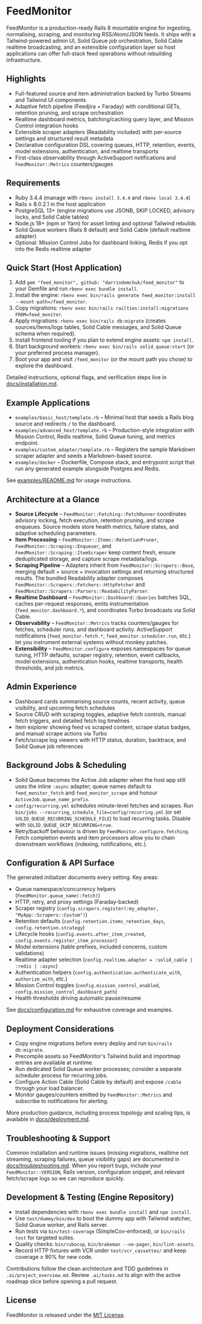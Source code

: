 # FeedMonitor

FeedMonitor is a production-ready Rails 8 mountable engine for ingesting, normalising, scraping, and monitoring RSS/Atom/JSON feeds. It ships with a Tailwind-powered admin UI, Solid Queue job orchestration, Solid Cable realtime broadcasting, and an extensible configuration layer so host applications can offer full-stack feed operations without rebuilding infrastructure.

## Highlights
- Full-featured source and item administration backed by Turbo Streams and Tailwind UI components
- Adaptive fetch pipeline (Feedjira + Faraday) with conditional GETs, retention pruning, and scrape orchestration
- Realtime dashboard metrics, batching/caching query layer, and Mission Control integration hooks
- Extensible scraper adapters (Readability included) with per-source settings and structured result metadata
- Declarative configuration DSL covering queues, HTTP, retention, events, model extensions, authentication, and realtime transports
- First-class observability through ActiveSupport notifications and `FeedMonitor::Metrics` counters/gauges

## Requirements
- Ruby 3.4.4 (manage with `rbenv install 3.4.4` and `rbenv local 3.4.4`)
- Rails ≥ 8.0.2.1 in the host application
- PostgreSQL 13+ (engine migrations use JSONB, SKIP LOCKED, advisory locks, and Solid Cable tables)
- Node.js 18+ (npm or Yarn) for asset linting and optional Tailwind rebuilds
- Solid Queue workers (Rails 8 default) and Solid Cable (default realtime adapter)
- Optional: Mission Control Jobs for dashboard linking, Redis if you opt into the Redis realtime adapter

## Quick Start (Host Application)
1. Add `gem "feed_monitor", github: "darrindemchuk/feed_monitor"` to your Gemfile and run `rbenv exec bundle install`.
2. Install the engine: `rbenv exec bin/rails generate feed_monitor:install --mount-path=/feed_monitor`.
3. Copy migrations: `rbenv exec bin/rails railties:install:migrations FROM=feed_monitor`.
4. Apply migrations: `rbenv exec bin/rails db:migrate` (creates sources/items/logs tables, Solid Cable messages, and Solid Queue schema when required).
5. Install frontend tooling if you plan to extend engine assets: `npm install`.
6. Start background workers: `rbenv exec bin/rails solid_queue:start` (or your preferred process manager).
7. Boot your app and visit `/feed_monitor` (or the mount path you chose) to explore the dashboard.

Detailed instructions, optional flags, and verification steps live in [docs/installation.md](docs/installation.md).

## Example Applications
- `examples/basic_host/template.rb` – Minimal host that seeds a Rails blog source and redirects `/` to the dashboard.
- `examples/advanced_host/template.rb` – Production-style integration with Mission Control, Redis realtime, Solid Queue tuning, and metrics endpoint.
- `examples/custom_adapter/template.rb` – Registers the sample Markdown scraper adapter and seeds a Markdown-based source.
- `examples/docker` – Dockerfile, Compose stack, and entrypoint script that run any generated example alongside Postgres and Redis.

See [examples/README.md](examples/README.md) for usage instructions.

## Architecture at a Glance
- **Source Lifecycle** – `FeedMonitor::Fetching::FetchRunner` coordinates advisory locking, fetch execution, retention pruning, and scrape enqueues. Source models store health metrics, failure states, and adaptive scheduling parameters.
- **Item Processing** – `FeedMonitor::Items::RetentionPruner`, `FeedMonitor::Scraping::Enqueuer`, and `FeedMonitor::Scraping::ItemScraper` keep content fresh, ensure deduplicated storage, and capture scrape metadata/logs.
- **Scraping Pipeline** – Adapters inherit from `FeedMonitor::Scrapers::Base`, merging default + source + invocation settings and returning structured results. The bundled Readability adapter composes `FeedMonitor::Scrapers::Fetchers::HttpFetcher` and `FeedMonitor::Scrapers::Parsers::ReadabilityParser`.
- **Realtime Dashboard** – `FeedMonitor::Dashboard::Queries` batches SQL, caches per-request responses, emits instrumentation (`feed_monitor.dashboard.*`), and coordinates Turbo broadcasts via Solid Cable.
- **Observability** – `FeedMonitor::Metrics` tracks counters/gauges for fetches, scheduler runs, and dashboard activity. ActiveSupport notifications (`feed_monitor.fetch.*`, `feed_monitor.scheduler.run`, etc.) let you instrument external systems without monkey patches.
- **Extensibility** – `FeedMonitor.configure` exposes namespaces for queue tuning, HTTP defaults, scraper registry, retention, event callbacks, model extensions, authentication hooks, realtime transports, health thresholds, and job metrics.

## Admin Experience
- Dashboard cards summarising source counts, recent activity, queue visibility, and upcoming fetch schedules
- Source CRUD with scraping toggles, adaptive fetch controls, manual fetch triggers, and detailed fetch log timelines
- Item explorer showing feed vs scraped content, scrape status badges, and manual scrape actions via Turbo
- Fetch/scrape log viewers with HTTP status, duration, backtrace, and Solid Queue job references

## Background Jobs & Scheduling
- Solid Queue becomes the Active Job adapter when the host app still uses the inline `:async` adapter; queue names default to `feed_monitor_fetch` and `feed_monitor_scrape` and honour `ActiveJob.queue_name_prefix`.
- `config/recurring.yml` schedules minute-level fetches and scrapes. Run `bin/jobs --recurring_schedule_file=config/recurring.yml` (or set `SOLID_QUEUE_RECURRING_SCHEDULE_FILE`) to load recurring tasks. Disable with `SOLID_QUEUE_SKIP_RECURRING=true`.
- Retry/backoff behaviour is driven by `FeedMonitor.configure.fetching`. Fetch completion events and item processors allow you to chain downstream workflows (indexing, notifications, etc.).

## Configuration & API Surface
The generated initializer documents every setting. Key areas:

- Queue namespace/concurrency helpers (`FeedMonitor.queue_name(:fetch)`)
- HTTP, retry, and proxy settings (Faraday-backed)
- Scraper registry (`config.scrapers.register(:my_adapter, "MyApp::Scrapers::Custom")`)
- Retention defaults (`config.retention.items_retention_days`, `config.retention.strategy`)
- Lifecycle hooks (`config.events.after_item_created`, `config.events.register_item_processor`)
- Model extensions (table prefixes, included concerns, custom validations)
- Realtime adapter selection (`config.realtime.adapter = :solid_cable | :redis | :async`)
- Authentication helpers (`config.authentication.authenticate_with`, `authorize_with`, etc.)
- Mission Control toggles (`config.mission_control_enabled`, `config.mission_control_dashboard_path`)
- Health thresholds driving automatic pause/resume

See [docs/configuration.md](docs/configuration.md) for exhaustive coverage and examples.

## Deployment Considerations
- Copy engine migrations before every deploy and run `bin/rails db:migrate`.
- Precompile assets so FeedMonitor's Tailwind build and importmap entries are available at runtime.
- Run dedicated Solid Queue worker processes; consider a separate scheduler process for recurring jobs.
- Configure Action Cable (Solid Cable by default) and expose `/cable` through your load balancer.
- Monitor gauges/counters emitted by `FeedMonitor::Metrics` and subscribe to notifications for alerting.

More production guidance, including process topology and scaling tips, is available in [docs/deployment.md](docs/deployment.md).

## Troubleshooting & Support
Common installation and runtime issues (missing migrations, realtime not streaming, scraping failures, queue visibility gaps) are documented in [docs/troubleshooting.md](docs/troubleshooting.md). When you report bugs, include your `FeedMonitor::VERSION`, Rails version, configuration snippet, and relevant fetch/scrape logs so we can reproduce quickly.

## Development & Testing (Engine Repository)
- Install dependencies with `rbenv exec bundle install` and `npm install`.
- Use `test/dummy/bin/dev` to boot the dummy app with Tailwind watcher, Solid Queue worker, and Rails server.
- Run tests via `bin/test-coverage` (SimpleCov-enforced), or `bin/rails test` for targeted suites.
- Quality checks: `bin/rubocop`, `bin/brakeman --no-pager`, `bin/lint-assets`.
- Record HTTP fixtures with VCR under `test/vcr_cassettes/` and keep coverage ≥ 90% for new code.

Contributions follow the clean architecture and TDD guidelines in `.ai/project_overview.md`. Review `.ai/tasks.md` to align with the active roadmap slice before opening a pull request.

## License
FeedMonitor is released under the [MIT License](MIT-LICENSE).
